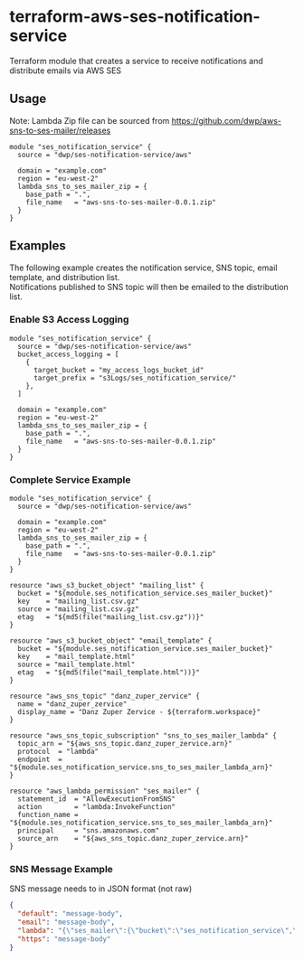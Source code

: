 # terraform-aws-ses-notification-service
Terraform module that creates a service to receive notifications and distribute emails via AWS SES


## Usage
Note: Lambda Zip file can be sourced from https://github.com/dwp/aws-sns-to-ses-mailer/releases
```hcl
module "ses_notification_service" {
  source = "dwp/ses-notification-service/aws"

  domain = "example.com"
  region = "eu-west-2"
  lambda_sns_to_ses_mailer_zip = {
    base_path = ".",
    file_name   = "aws-sns-to-ses-mailer-0.0.1.zip"
  }
}
```
## Examples
The following example creates the notification service, SNS topic, email template, and distribution list.<br/> 
Notifications published to SNS topic will then be emailed to the distribution list.

### Enable S3 Access Logging
```hcl
module "ses_notification_service" {
  source = "dwp/ses-notification-service/aws"
  bucket_access_logging = [
    {
      target_bucket = "my_access_logs_bucket_id"
      target_prefix = "s3Logs/ses_notification_service/"
    },
  ]

  domain = "example.com"
  region = "eu-west-2"
  lambda_sns_to_ses_mailer_zip = {
    base_path = ".",
    file_name   = "aws-sns-to-ses-mailer-0.0.1.zip"
  }
}
```

### Complete Service Example
```hcl
module "ses_notification_service" {
  source = "dwp/ses-notification-service/aws"

  domain = "example.com"
  region = "eu-west-2"
  lambda_sns_to_ses_mailer_zip = {
    base_path = ".",
    file_name   = "aws-sns-to-ses-mailer-0.0.1.zip"
  }
}

resource "aws_s3_bucket_object" "mailing_list" {
  bucket = "${module.ses_notification_service.ses_mailer_bucket}"
  key    = "mailing_list.csv.gz"
  source = "mailing_list.csv.gz"
  etag   = "${md5(file("mailing_list.csv.gz"))}"
}

resource "aws_s3_bucket_object" "email_template" {
  bucket = "${module.ses_notification_service.ses_mailer_bucket}"
  key    = "mail_template.html"
  source = "mail_template.html"
  etag   = "${md5(file("mail_template.html"))}"
}

resource "aws_sns_topic" "danz_zuper_zervice" {
  name = "danz_zuper_zervice"
  display_name = "Danz Zuper Zervice - ${terraform.workspace}"
}

resource "aws_sns_topic_subscription" "sns_to_ses_mailer_lambda" {
  topic_arn = "${aws_sns_topic.danz_zuper_zervice.arn}"
  protocol  = "lambda"
  endpoint  = "${module.ses_notification_service.sns_to_ses_mailer_lambda_arn}"
}

resource "aws_lambda_permission" "ses_mailer" {
  statement_id  = "AllowExecutionFromSNS"
  action        = "lambda:InvokeFunction"
  function_name = "${module.ses_notification_service.sns_to_ses_mailer_lambda_arn}"
  principal     = "sns.amazonaws.com"
  source_arn    = "${aws_sns_topic.danz_zuper_zervice.arn}"
}
```

### SNS Message Example
SNS message needs to in JSON format (not raw)
```json
{
  "default": "message-body",
  "email": "message-body",
  "lambda": "{\"ses_mailer\":{\"bucket\":\"ses_notification_service\",\"mailing_list\":\"mailing_list.csv.gz\",\"recipients\": [{\"email_address\": \"user-name@example.com\", \"name\": \"User Name\"}],\"from_local_part\": \"no-reply\",\"html_template\":\"mail_template.html\",\"plain_text_template\": \"\",\"template_variables\": {}}}",
  "https": "message-body"
}
```
